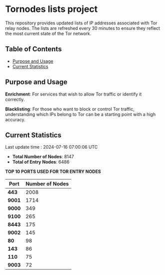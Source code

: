 # Tornodes lists project

This repository provides updated lists of IP addresses associated with Tor relay nodes. The lists are refreshed every 30 minutes to ensure they reflect the most current state of the Tor network.

## Table of Contents

- [Purpose and Usage](#purpose-and-usage)
- [Current Statistics](#current-statistics)


## Purpose and Usage

**Enrichment**: For services that wish to allow Tor traffic or identify it correctly.

**Blacklisting**: For those who want to block or control Tor traffic, understanding which IPs belong to Tor can be a starting point with a high accuracy.

## Current Statistics

Last update time : 2024-07-16 07:00:06 UTC

- **Total Number of Nodes**: 8147
- **Total of Entry Nodes**: 6486

**TOP 10 PORTS USED FOR TOR ENTRY NODES**

| **Port** | **Number of Nodes** |
|------|-----------------|
| **443**   | 2008  |
| **9001**   | 1714  |
| **9000**   | 349  |
| **9100**   | 265  |
| **8443**   | 175  |
| **9002**   | 145  |
| **80**   | 98  |
| **143**   | 86  |
| **110**   | 75  |
| **9003**   | 72  |

